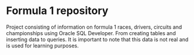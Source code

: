 # Formula 1 repository
Project consisting of information on formula 1 races, drivers, circuits and championships using Oracle SQL Developer. From creating tables and inserting data to queries. It is important to note that this data is not real and is used for learning purposes.
